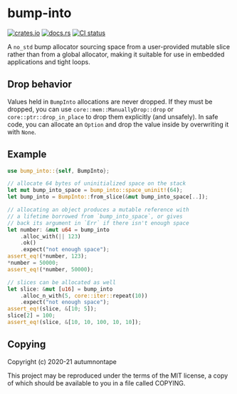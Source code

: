 # bump-into

[![crates.io][crates_io_img]][crates_io_page] [![docs.rs][docs_rs_img]][docs_rs_page] [![CI status][ci_status_img]][ci_status_page]

[crates_io_img]: https://img.shields.io/crates/v/bump-into.svg
[crates_io_page]: https://crates.io/crates/bump-into
[docs_rs_img]: https://docs.rs/bump-into/badge.svg
[docs_rs_page]: https://docs.rs/bump-into
[ci_status_img]: https://img.shields.io/github/workflow/status/autumnontape/bump-into/CI
[ci_status_page]: https://github.com/autumnontape/bump-into/actions

A `no_std` bump allocator sourcing space from a user-provided mutable
slice rather than from a global allocator, making it suitable for use
in embedded applications and tight loops.

## Drop behavior

Values held in `BumpInto` allocations are never dropped. If they must
be dropped, you can use `core::mem::ManuallyDrop::drop` or
`core::ptr::drop_in_place` to drop them explicitly (and unsafely).
In safe code, you can allocate an `Option` and drop the value inside
by overwriting it with `None`.

## Example

```rust
use bump_into::{self, BumpInto};

// allocate 64 bytes of uninitialized space on the stack
let mut bump_into_space = bump_into::space_uninit!(64);
let bump_into = BumpInto::from_slice(&mut bump_into_space[..]);

// allocating an object produces a mutable reference with
// a lifetime borrowed from `bump_into_space`, or gives
// back its argument in `Err` if there isn't enough space
let number: &mut u64 = bump_into
    .alloc_with(|| 123)
    .ok()
    .expect("not enough space");
assert_eq!(*number, 123);
*number = 50000;
assert_eq!(*number, 50000);

// slices can be allocated as well
let slice: &mut [u16] = bump_into
    .alloc_n_with(5, core::iter::repeat(10))
    .expect("not enough space");
assert_eq!(slice, &[10; 5]);
slice[2] = 100;
assert_eq!(slice, &[10, 10, 100, 10, 10]);
```

## Copying

Copyright (c) 2020-21 autumnontape

This project may be reproduced under the terms of the MIT license,
a copy of which should be available to you in a file called COPYING.

